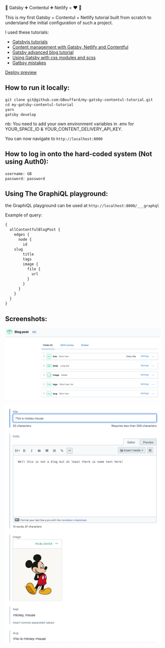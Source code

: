 :ribbon: Gatsby :heavy_plus_sign: Contentul :heavy_plus_sign: Netlify = :heart: :ribbon:

This is my first Gatsby + Contentul + Netlify tutorial built from scratch to understand the initial configuration of such a project.

I used these tutorials:

- [Gatsbyjs tutorials](https://www.gatsbyjs.org/tutorial/)
- [Content management with Gatsby, Netlify and Contentful](https://dev.to/thebabscraig/content-management-with-gatsby-netlify-and-contentful-3kbg)
- [Gatsby advanced blog tutorial](https://reactgo.com/gatsby-advanced-blog-tutorial)
- [Using Gatsby with css modules and scss](https://medium.com/@PostgradExpat/using-gatsby-with-css-modules-and-scss-7e75a05533a4)
- [Gatbsy mistakes](https://jenniferwadella.com/blog/all-the-dumb-mistakes-i-made-building-my-first-gatsby-site)

[Deploy preview](https://gbouffard-my-gatsby-contentul-tutorial.netlify.com/)

## How to run it locally:

```
git clone git@github.com:GBouffard/my-gatsby-contentul-tutorial.git
cd my-gatsby-contentul-tutorial
yarn
gatsby develop
```

nb: You need to add your own environment variables in .env for YOUR_SPACE_ID & YOUR_CONTENT_DELIVERY_API_KEY.

You can now navigate to `http://localhost:8000`

## How to log in onto the hard-coded system (Not using Auth0):

```
username: GB
password: password
```

## Using The GraphiQL playground:

the GraphiQL playground can be used at `http://localhost:8000/___graphql`

Example of query:

```
{
  allContentfulBlogPost {
    edges {
      node {
        id
    slug
        title
        tags
        image {
          file {
            url
          }
        }
      }
    }
  }
}
```

## Screenshots:

![](screenshots/contentful-screenshot1.png)

![](screenshots/contentful-screenshot2.png)
